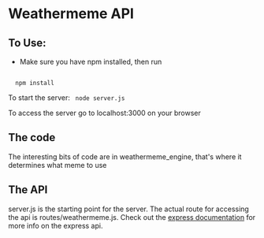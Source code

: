 # Weathermeme API

## To Use:
* Make sure you have npm installed, then run
<code>
  npm install
</code>

To start the server:
<code>
  node server.js
</code>

To access the server go to localhost:3000 on your browser

## The code
The interesting bits of code are in weathermeme_engine, that's where it determines what meme to use

## The API
server.js is the starting point for the server. The actual route for accessing the api is routes/weathermeme.js. Check out the [express documentation](http://expressjs.com/) for more info on the express api.
